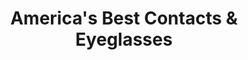 ---
title: "America's Best Contacts & Eyeglasses"
url: /syracuse/americas-best-contacts-und-eyeglasses/
shop: Optiker
---